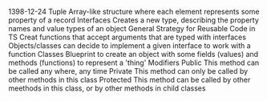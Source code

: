1398-12-24
    Tuple
        Array-like structure where each element represents some property of a record
    Interfaces
        Creates a new type, describing the property names and value types of an object
    General Strategy for Reusable Code in TS
        Creat functions that accept arguments that are typed with interfaces
        Objects/classes can decide to implement a given interface to work with a function
    Classes
        Blueprint to create an object with some fields (values) and methods (functions) to represent a 'thing'
    Modifiers
        Public
            This method can be called any where, any time
        Private
            This method can only be called by other methods in this class
        Protected
            This method can be called by other meethods in this class, or by other methods in child classes